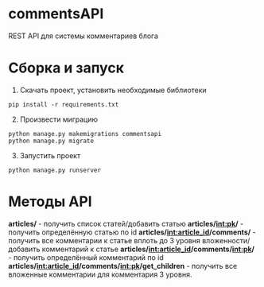 # commentsAPI
REST API для системы комментариев блога

# Сборка и запуск
1. Скачать проект, установить необходимые библиотеки
```
pip install -r requirements.txt
```
2. Произвести миграцию 
```
python manage.py makemigrations commentsapi
python manage.py migrate
```
3. Запустить проект
```
python manage.py runserver
```

# Методы API
**articles/** - получить список статей/добавить статью
**articles/<int:pk>/** - получить определённую статью по id
**articles/<int:article_id>/comments/** - получить все комментарии к статье вплоть до 3 уровня вложенности/добавить комментарий к статье
**articles/<int:article_id>/comments/<int:pk>/** - получить определённый комментарий по id
**articles/<int:article_id>/comments/<int:pk>/get_children** - получить все вложенные комментарии для комментария 3 уровня.
